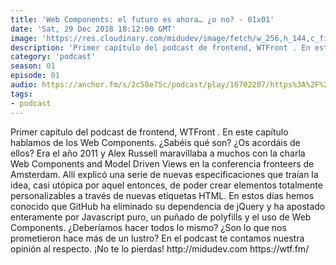 ```yaml
---
title: 'Web Components: el futuro es ahora… ¿o no? - 01x01'
date: 'Sat, 29 Dec 2018 18:12:00 GMT'
image: 'https://res.cloudinary.com/midudev/image/fetch/w_256,h_144,c_fill,f_auto/https://d3t3ozftmdmh3i.cloudfront.net/staging/podcast_uploaded_episode/7340239/09f77d9ed1d2623a.jpeg'
description: 'Primer capítulo del podcast de frontend, WTFront . En este capítulo hablamos de los Web Components. ¿Sabéis qué son? ¿Os acordáis de ellos? Era el año 2011 y Alex Russell maravilla'
category: 'podcast'
season: 01
episode: 01
audio: https://anchor.fm/s/2c58e75c/podcast/play/16702207/https%3A%2F%2Fd3ctxlq1ktw2nl.cloudfront.net%2Fstaging%2F2020-6-17%2F90903084-44100-2-e5b94149a8b0bbe0.mp3
tags:
- podcast
---
```


<p>Primer capítulo del podcast de frontend, WTFront . En este capítulo hablamos de los Web Components. ¿Sabéis qué son? ¿Os acordáis de ellos? Era el año 2011 y Alex Russell maravillaba a muchos con la charla Web Components and Model Driven Views en la conferencia fronteers de Amsterdam. Allí explicó una serie de nuevas especificaciones que traían la idea, casi utópica por aquel entonces, de poder crear elementos totalmente personalizables a través de nuevas etiquetas HTML. En estos días hemos conocido que GitHub ha eliminado su dependencia de jQuery y ha apostado enteramente por Javascript puro, un puñado de polyfills y el uso de Web Components. ¿Deberíamos hacer todos lo mismo? ¿Son lo que nos prometieron hace más de un lustro? En el podcast te contamos nuestra opinión al respecto. ¡No te lo pierdas! http://midudev.com https://wtf.fm/</p>

